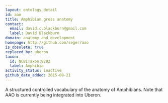 ```yaml
---
layout: ontology_detail
id: aao
title: Amphibian gross anatomy
contact:
  email: david.c.blackburn@gmail.com
  label: David Blackburn
domain: anatomy and development
homepage: http://github.com/seger/aao
is_obsolete: true
replaced_by: uberon
taxon:
  id: NCBITaxon:8292
  label: Amphibia
activity_status: inactive
github_date_added: 2015-08-21
---
```


A structured controlled vocabulary of the anatomy of Amphibians. Note that AAO is currently being integrated into Uberon.
